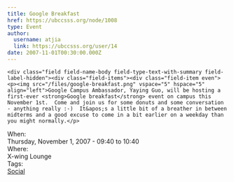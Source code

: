 ```yaml
---
title: Google Breakfast 
href: https://ubccsss.org/node/1008
type: Event
author:
  username: atjia
  link: https://ubccsss.org/user/14
date: 2007-11-01T00:30:00.000Z
---
```



    <div class="field field-name-body field-type-text-with-summary field-label-hidden"><div class="field-items"><div class="field-item even"><p><img src="/files/google-breakfast.png" vspace="5" hspace="5" align="left">Google Campus Ambassador, Yaying Guo, will be hosting a first-ever <strong>Google breakfast</strong> event on campus this November 1st.  Come and join us for some donuts and some conversation - anything really :-)  It&apos;s a little bit of a breather in between midterms and a good excuse to come in a bit earlier on a weekday than you might normally.</p>
</div></div></div><div class="field field-name-field-dates field-type-datetime field-label-above"><div class="field-label">When:&#xA0;</div><div class="field-items"><div class="field-item even"><span class="date-display-single">Thursday, November 1, 2007 - <span class="date-display-range"><span class="date-display-start">09:40</span> to <span class="date-display-end">10:40</span></span></span></div></div></div><div class="field field-name-field-location field-type-text field-label-above"><div class="field-label">Where:&#xA0;</div><div class="field-items"><div class="field-item even">X-wing Lounge</div></div></div>    <footer>
    <div class="field field-name-field-tags field-type-taxonomy-term-reference field-label-above"><div class="field-label">Tags:&#xA0;</div><div class="field-items"><div class="field-item even"><a href="/social">Social</a></div></div></div>      </footer>
    